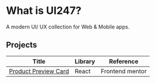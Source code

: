 # What is UI247?

A modern UI/ UX collection for Web & Mobile apps.

## Projects


| Title                     | Library | Reference       |
|---------------------------|---------|-----------------|
| [Product Preview Card][1] | React   | Frontend mentor |

[1]: https://github.com/IAmTahazzot/UI247/tree/main/projects/react/product-preview-card


